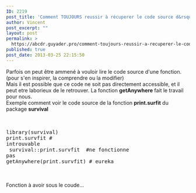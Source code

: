 ```yaml
---
ID: 2219
post_title: 'Comment TOUJOURS reussir à récuperer le code source d&rsquo;une fonction : getAnywhere'
author: Vincent
post_excerpt: ""
layout: post
permalink: >
  https://abcdr.guyader.pro/comment-toujours-reussir-a-recuperer-le-code-source-dune-fonction-getanywhere/
published: true
post_date: 2013-03-25 22:15:50
---
```

Parfois on peut être ammené à vouloir lire le code source d'une fonction.(pour s'en inspirer, la comprendre ou la modifier)<br />Mais il est possible que ce code ne soit pas directement accessible, et il peut etre laborieux de le retrouver. La fonction <strong>getAnywhere</strong> fait le travail pour nous. <br />Exemple comment voir le code source de la fonction <strong>print.surfit</strong> du package <strong>survival</strong><br /><br /> <pre lang='rsplus'><br />library(survival)<br />print.survfit # introuvable<br /> survival::print.survfit  #ne fonctionne pas<br />getAnywhere(print.survfit) # eureka<br /></pre> <br /><br />Fonction à avoir sous le coude...